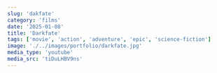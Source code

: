 ```yaml
---
slug: 'dakfate'
category: 'films'
date: '2025-01-08'
title: 'Darkfate'
tags: ['movie', 'action', 'adventure', 'epic', 'science-fiction']
image: './../images/portfolio/darkfate.jpg'
media_type: 'youtube'
media_src: 'tiDuLHBV9ns'
---
```

